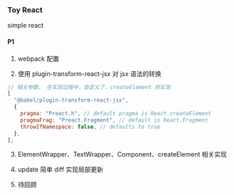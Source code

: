 ### Toy React

simple react

#### P1

1. webpack 配置

2. 使用 plugin-transform-react-jsx 对 jsx 语法的转换

```js
// 相关参数， 在实现过程中，自定义了，createElement 的实现
[
  "@babel/plugin-transform-react-jsx",
  {
    pragma: "Preact.h", // default pragma is React.createElement
    pragmaFrag: "Preact.Fragment", // default is React.Fragment
    throwIfNamespace: false, // defaults to true
  },
];
```

3. ElementWrapper、TextWrapper、Component、createElement 相关实现

4. update 简单 diff 实现局部更新

5. 待回顾
